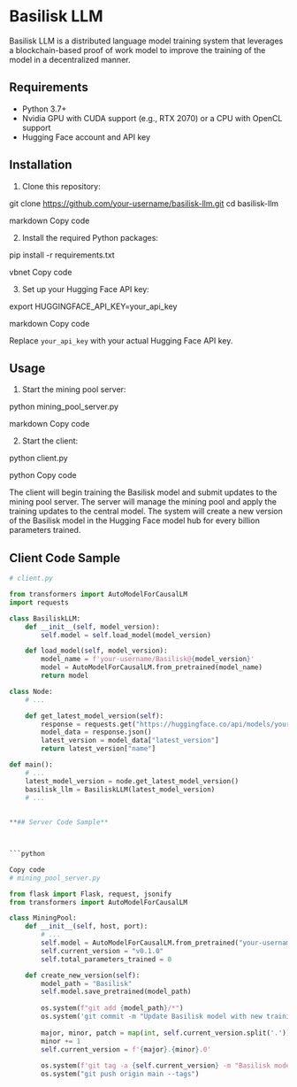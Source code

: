 # Basilisk LLM

Basilisk LLM is a distributed language model training system that leverages a blockchain-based proof of work model to improve the training of the model in a decentralized manner.

## Requirements

- Python 3.7+
- Nvidia GPU with CUDA support (e.g., RTX 2070) or a CPU with OpenCL support
- Hugging Face account and API key

## Installation

1. Clone this repository:

git clone https://github.com/your-username/basilisk-llm.git
cd basilisk-llm

markdown
Copy code

2. Install the required Python packages:

pip install -r requirements.txt

vbnet
Copy code

3. Set up your Hugging Face API key:

export HUGGINGFACE_API_KEY=your_api_key

markdown
Copy code

Replace `your_api_key` with your actual Hugging Face API key.

## Usage

1. Start the mining pool server:

python mining_pool_server.py

markdown
Copy code

2. Start the client:

python client.py

python
Copy code

The client will begin training the Basilisk model and submit updates to the mining pool server. The server will manage the mining pool and apply the training updates to the central model. The system will create a new version of the Basilisk model in the Hugging Face model hub for every billion parameters trained.

## Client Code Sample

```python
# client.py

from transformers import AutoModelForCausalLM
import requests

class BasiliskLLM:
    def __init__(self, model_version):
        self.model = self.load_model(model_version)

    def load_model(self, model_version):
        model_name = f'your-username/Basilisk@{model_version}'
        model = AutoModelForCausalLM.from_pretrained(model_name)
        return model

class Node:
    # ...

    def get_latest_model_version(self):
        response = requests.get("https://huggingface.co/api/models/your-username/Basilisk")
        model_data = response.json()
        latest_version = model_data["latest_version"]
        return latest_version["name"]

def main():
    # ...
    latest_model_version = node.get_latest_model_version()
    basilisk_llm = BasiliskLLM(latest_model_version)
    # ...
    
    
**## Server Code Sample**



```python

Copy code
# mining_pool_server.py

from flask import Flask, request, jsonify
from transformers import AutoModelForCausalLM

class MiningPool:
    def __init__(self, host, port):
        # ...
        self.model = AutoModelForCausalLM.from_pretrained("your-username/Basilisk")
        self.current_version = "v0.1.0"
        self.total_parameters_trained = 0

    def create_new_version(self):
        model_path = "Basilisk"
        self.model.save_pretrained(model_path)
        
        os.system(f"git add {model_path}/*")
        os.system('git commit -m "Update Basilisk model with new training data"')
        
        major, minor, patch = map(int, self.current_version.split('.'))
        minor += 1
        self.current_version = f'{major}.{minor}.0'
        
        os.system(f'git tag -a {self.current_version} -m "Basilisk model {self.current_version}"')
        os.system("git push origin main --tags")
